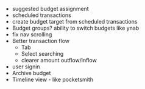 - suggested budget assignment
- scheduled transactions
- create budget target from scheduled transactions
- Budget groups? ability to switch budgets like ynab
- fix nav scrolling
- Better transaction flow
    - Tab
    - Select searching
    - clearer amount outflow/inflow
- user signin
- Archive budget
- Timeline view - like pocketsmith
